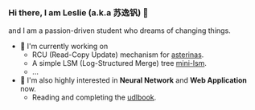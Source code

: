 ### Hi there, I am Leslie (a.k.a 苏逸钒) 👋

<!--
**LeslieKid/LeslieKid** is a ✨ _special_ ✨ repository because its `README.md` (this file) appears on your GitHub profile.

Here are some ideas to get you started:

- 🔭 I’m currently working on ...
- 🌱 I’m currently learning ...
- 👯 I’m looking to collaborate on ...
- 🤔 I’m looking for help with ...
- 💬 Ask me about ...
- 📫 How to reach me: ...
- 😄 Pronouns: ...
- ⚡ Fun fact: ...
-->

and I am a passion-driven student who dreams of changing things.

- 🌱 I'm currently working on 
  - RCU (Read-Copy Update) mechanism for [asterinas](https://github.com/asterinas/asterinas).
  - A simple LSM (Log-Structured Merge) tree [mini-lsm](https://github.com/LeslieKid/mini-lsm).
  - ...
- 🔭 I'm also highly interested in **Neural Network** and **Web Application** now.
  - Reading and completing the [udlbook](https://github.com/LeslieKid/Understanding-DeepLearning).
